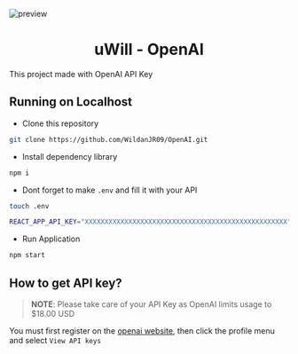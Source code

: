 ![preview](https://github.com/WildanJR09/.github/blob/main/uwill-openai.png)

<h1 align="center">uWill - OpenAI</h1>

<p>This project made with OpenAI API Key</p>

## Running on Localhost

- Clone this repository

```bash
git clone https://github.com/WildanJR09/OpenAI.git
```

- Install dependency library

```bash
npm i
```

- Dont forget to make `.env` and fill it with your API

```bash
touch .env
```

```bash
REACT_APP_API_KEY="XXXXXXXXXXXXXXXXXXXXXXXXXXXXXXXXXXXXXXXXXXXXXXXXXXX"
```

- Run Application

```bash
npm start
```

## How to get API key?

> **NOTE**: Please take care of your API Key as OpenAI limits usage to $18.00 USD

You must first register on the [openai website](https://beta.openai.com/), then click the profile menu and select `View API keys`

